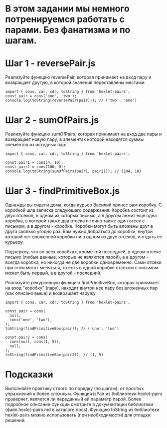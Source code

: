 # В этом задании мы немного потренируемся работать с парами. Без фанатизма и по шагам.

# Шаг 1 - reversePair.js
Реализуйте функцию reversePair, которая принимает на вход пару и возвращает другую, в которой значения переставлены местами:

    import { cons, car, cdr, toString } from 'hexlet-pairs';
    const pair = cons('one', 'two');
    console.log(toString(reversePair(pair))); // ('two', 'one')
# Шаг 2 - sumOfPairs.js
Реализуйте функцию sumOfPairs, которая принимает на вход две пары и возвращает новую пару, в элементах которой находятся суммы элементов из исходных пар:

    import { cons, car, cdr, toString } from 'hexlet-pairs';

    const pair1 = cons(4, 10);
    const pair2 = cons(100, 0);
    console.log(toString(sumOfPairs(pair1, pair2))); // (104, 10)

# Шаг 3 - findPrimitiveBox.js
Однажды вы сидели дома, когда курьер Василий принес вам коробку. С коробкой шла записка следующего содержания:
Коробка состоит из двух отсеков, в одном из которых письмо, а в другом лежит еще одна коробка, в которой также два отсека 
и точно также один отсек с письмом, а в другом - коробка. Коробки могут быть вложены друг в друга сколько угодно раз. 
Вам нужно добраться до коробки, внутри которой нет вложенной коробки ни в одном из двух отсеков, и отдать ее курьеру.

Подчеркну, что во всех коробках, кроме той последней, в одном отсеке письмо (любые данные, которые не являются парой), 
а в другом - всегда коробка, но никогда не две коробки одновременно. Сами отсеки при этом могут меняться, 
то есть в одной коробке отсеком с письмом может быть первый, а в другой - последний.

Реализуйте рекурсивную функцию findPrimitiveBox, которая принимает на вход "коробку" (пару), 
находит внутри нее пару без вложенных пар (как описано выше) и возвращает наружу.

    import { cons, car, cdr, toString } from 'hexlet-pairs';

    const pair = cons(
      null,
      cons('one', 'two'),
    );
    toString(findPrimitiveBox(pair)); // ('one', 'two')

    const pair2 = cons(
      cons(null, cons(1, 5)),
      null,
    );
    toString(findPrimitiveBox(pair2)); // (1, 5)
# Подсказки
Выполняйте практику строго по порядку (по шагам): от простых упражнений к более сложным.
Функция isPair из библиотеки hexlet-pairs проверяет, является ли переданный ей параметр парой. 
Более подробное описание функции смотрите в документации библиотеки (файл hexlet-pairs.md в каталоге docs).
Функцию toString из библиотеки hexlet-pairs можно использовать (при необходимости) для отладки решений.